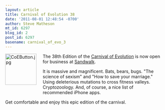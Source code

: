 ```yaml
---
layout: article
title: Carnival of Evolution 38
date: '2011-08-01 12:48:54 -0700'
author: Steve Matheson
mt_id: 6297
blog_id: 2
post_id: 6297
basename: carnival_of_evo_3
---
```

[<img src="{{ site.baseurl }}/uploads/2011/CoEButton-thumb-100x100-640.jpg" alt="CoEButton.jpg" width="100" height="100" style="float: left; margin: 0 20px 20px 0;" class="mt-image-left" />](/uploads/2011/CoEButton.jpg)The 38th Edition of the [Carnival of Evolution](http://carnivalofevolution.blogspot.com/) is now open for business at [Sandwalk](http://sandwalk.blogspot.com/2011/07/carnival-of-evolution-38.html).

It is massive and magnificent. Bats, bears, bugs. "The science of sexism" and "How to save your marriage." Using deleterious mutations to cross fitness valleys. Cryptozoology. And, of course, a nice list of recommended iPhone apps.

Get comfortable and enjoy this epic edition of the carnival.
